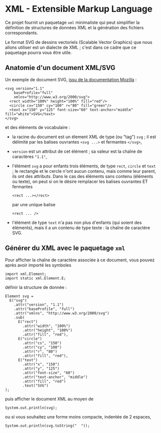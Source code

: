 XML - Extensible Markup Language
================================================================================

Ce projet fournit un paquetage `xml` minimaliste qui peut simplifier la
définition de structures de données XML et la génération des fichiers
correspondants.

Le format SVG de dessins vectoriels (Scalable Vector Graphics) que nous allons 
utiliser est un dialecte de XML ; c'est dans ce cadre que ce paquetage pourra
vous être utile. 

Anatomie d'un document XML/SVG
--------------------------------------------------------------------------------

Un exemple de document SVG, [issu de la documentation Mozilla](https://developer.mozilla.org/fr/docs/Web/SVG/Tutoriel/Premiers_pas) :

    <svg version="1.1"
        baseProfile="full"
        xmlns="http://www.w3.org/2000/svg">
      <rect width="100%" height="100%" fill="red"/>
      <circle cx="150" cy="100" r="80" fill="green"/>
      <text x="150" y="125" font-size="60" text-anchor="middle" fill="white">SVG</text>
    </svg>

et des éléments de vocabulaire :

  - la racine du document est un élement XML de type (ou "tag") `svg` ;
    il est délimité par les balises ouvrantes `<svg ...>` et fermantes
    `</svg>`,

  - `version` est un attribut de cet élément ; sa valeur est la chaîne
    de caractères `"1.1"`,

  - l'élément `svg` a pour enfants trois éléments, de type `rect`, `circle`
    et `text` ; le rectangle et le cercle n'ont aucun contenu, 
    mais comme leur parent, ils ont des attributs. Dans le cas des
    éléments sans contenu (éléments ou texte), on peut si on le désire 
    remplacer les balises ouvrantes ET fermantes 
    
        <rect ...></rect>
    
    par une unique balise

        <rect ... />

  - l'élément de type `text` n'a pas non plus d'enfants (qui soient des
    éléments), mais il a un contenu de type texte : la chaîne de caractère 
    SVG.

Générer du XML avec le paquetage `xml`
--------------------------------------------------------------------------------

Pour afficher la chaîne de caractère associée à ce document, vous pouvez
après avoir importé les symboles

    import xml.Element;
    import static xml.Element.E;

définir la structure de donnée :

    Element svg = 
      E("svg")
        .attr("version", "1.1")
        .attr("baseProfile", "full")
        .attr("xmlns", "http://www.w3.org/2000/svg")
        .sub(
          E("rect")
            .attr("width", "100%")
            .attr("height", "100%")
            .attr("fill", "red"),
          E("circle")
            .attr("cs", "150")
            .attr("cy", "100")
            .attr("r", "80")
            .attr("fill", "red"),
          E("text")
            .attr("x", "150")
            .attr("y", "125")
            .attr("font-size", "60")
            .attr("text-anchor", "middle")
            .attr("fill", "red")
            .text("SVG")
    );

puis afficher le document XML au moyen de 

    System.out.println(svg);

ou si vous souhaitez une forme moins compacte, indentée de 2 espaces,

    System.out.println(svg.toString("  "));

